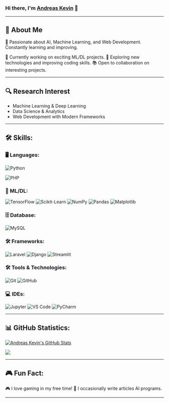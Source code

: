### Hi there, I'm [Andreas Kevin](https://kevinandreas913.github.io) 👋

---

## 🚀 About Me
🎯 Passionate about AI, Machine Learning, and Web Development. Constantly learning and improving.

🔭 Currently working on exciting ML/DL projects.
🌱 Exploring new technologies and improving coding skills.
📚 Open to collaboration on interesting projects.

---

## 🔍 Research Interest
- Machine Learning & Deep Learning
- Data Science & Analytics
- Web Development with Modern Frameworks

---

## 🛠️ Skills:

### 🖥️ Languages:
![Python](https://img.shields.io/badge/Python-3776AB?style=for-the-badge&logo=python&logoColor=white)
<!-- ![Java](https://img.shields.io/badge/Java-ED8B00?style=for-the-badge&logo=java&logoColor=white) -->
![PHP](https://img.shields.io/badge/PHP-777BB4?style=for-the-badge&logo=php&logoColor=white)

### 🤖 ML/DL:
![TensorFlow](https://img.shields.io/badge/TensorFlow-FF6F00?style=for-the-badge&logo=tensorflow&logoColor=white)
![Scikit-Learn](https://img.shields.io/badge/Scikit--Learn-F7931E?style=for-the-badge&logo=scikit-learn&logoColor=white)
![NumPy](https://img.shields.io/badge/NumPy-013243?style=for-the-badge&logo=numpy&logoColor=white)
![Pandas](https://img.shields.io/badge/Pandas-150458?style=for-the-badge&logo=pandas&logoColor=white)
![Matplotlib](https://img.shields.io/badge/Matplotlib-11557C?style=for-the-badge&logo=matplotlib&logoColor=white)

### 🗄️ Database:
![MySQL](https://img.shields.io/badge/MySQL-4479A1?style=for-the-badge&logo=mysql&logoColor=white)

### 🛠️ Frameworks:
![Laravel](https://img.shields.io/badge/Laravel-FF2D20?style=for-the-badge&logo=laravel&logoColor=white)
![Django](https://img.shields.io/badge/Django-092E20?style=for-the-badge&logo=django&logoColor=white)
![Streamlit](https://img.shields.io/badge/Streamlit-FF4B4B?style=for-the-badge&logo=streamlit&logoColor=white)

### 🛠️ Tools & Technologies:
![Git](https://img.shields.io/badge/Git-F05032?style=for-the-badge&logo=git&logoColor=white)
![GitHub](https://img.shields.io/badge/GitHub-181717?style=for-the-badge&logo=github&logoColor=white)
<!-- ![Linux](https://img.shields.io/badge/Linux-FCC624?style=for-the-badge&logo=linux&logoColor=black) -->

### 💻 IDEs:
![Jupyter](https://img.shields.io/badge/Jupyter-F37626?style=for-the-badge&logo=jupyter&logoColor=white)
![VS Code](https://img.shields.io/badge/VS%20Code-007ACC?style=for-the-badge&logo=visual-studio-code&logoColor=white)
![PyCharm](https://img.shields.io/badge/PyCharm-000000?style=for-the-badge&logo=pycharm&logoColor=white)

---

## 📊 GitHub Statistics:

<a href="https://github.com/kevinandreas913/github-readme-stats"><img align="center" src="https://github-readme-stats.vercel.app/api?username=kevinandreas913&show_icons=true&include_all_commits=true&theme=radical&hide_border=true" alt="Andreas Kevin's GitHub Stats" /></a> 

<a href="https://github.com/kevinandreas913/github-readme-stats"><img align="center" src="https://github-readme-stats.vercel.app/api/top-langs/?username=kevinandreas913&layout=compact&theme=radical&hide_border=true" /></a>

<!-- ### 📈 Contribution Graph:
![GitHub Activity Graph](https://github-readme-activity-graph.vercel.app/graph?username=kevinandreas913&theme=github) -->

---

<!-- ## 🏆 GitHub Achievements:
![GitHub Trophies](https://github-profile-trophy.vercel.app/?username=kevinandreas913&theme=radical&no-frame=true&row=1) -->

## 🎮 Fun Fact:
🎮 I love gaming in my free time!
📝 I occasionally write articles AI programs.

---
